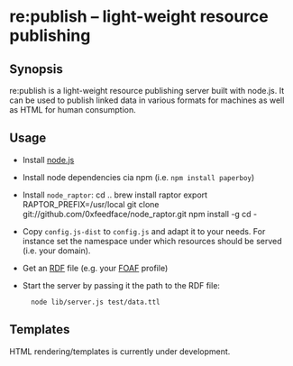 re:publish – light-weight resource publishing
=============================================

Synopsis
--------
re:publish is a light-weight resource publishing server built with node.js.
It can be used to publish linked data in various formats for machines as well as HTML for human consumption.

Usage
-----
* Install [node.js](https://github.com/joyent/node/)
* Install node dependencies cia npm (i.e. `npm install paperboy`)
* Install `node_raptor`:
    cd ..
    brew install raptor
    export RAPTOR_PREFIX=/usr/local
    git clone git://github.com/0xfeedface/node_raptor.git
    npm install -g
    cd -
* Copy `config.js-dist` to `config.js` and adapt it to your needs.
  For instance set the namespace under which resources should be served (i.e. your domain).
* Get an [RDF](http://www.w3.org/TR/rdf-primer/) file (e.g. your [FOAF](http://www.foaf-project.org/) profile)
* Start the server by passing it the path to the RDF file:

        node lib/server.js test/data.ttl

Templates
---------
HTML rendering/templates is currently under development.

